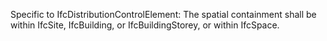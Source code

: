 Specific to IfcDistributionControlElement: The spatial containment shall be within IfcSite, IfcBuilding, or IfcBuildingStorey, or within IfcSpace.
